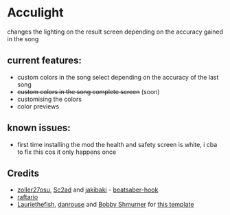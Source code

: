# Acculight

changes the lighting on the result screen depending on the accuracy gained in the song

## current features:
- custom colors in the song select depending on the accuracy of the last song
- ~~custom colors in the song complete screen~~ (soon)
- customising the colors
- color previews

## known issues:

 - first time installing the mod the health and safety screen is white, i cba to fix this cos it only happens once

## Credits

* [zoller27osu](https://github.com/zoller27osu), [Sc2ad](https://github.com/Sc2ad) and [jakibaki](https://github.com/jakibaki) - [beatsaber-hook](https://github.com/sc2ad/beatsaber-hook)
* [raftario](https://github.com/raftario)
* [Lauriethefish](https://github.com/Lauriethefish), [danrouse](https://github.com/danrouse) and [Bobby Shmurner](https://github.com/BobbyShmurner) for [this template](https://github.com/Lauriethefish/quest-mod-template)
